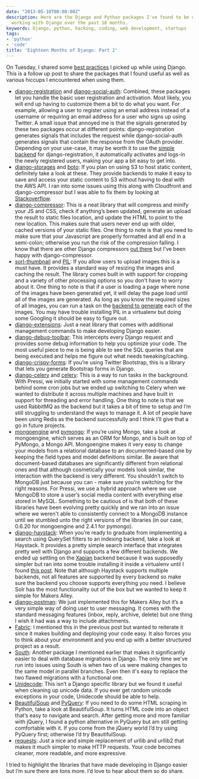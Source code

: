 ```yaml
---
date: "2013-05-10T00:00:00Z"
description: Here are the Django and Python packages I've found to be useful after
  working with Django over the past 18 months.
keywords: Django, python, hacking, coding, web development, startups
tags:
- 'python'
- 'code'
title: 'Eighteen Months of Django: Part 2'
---
```


On Tuesday, I shared some <a href="http://dangoldin.com/2013/05/07/eighteen-months-of-django/" target="_blank">best practices</a> I picked up while using Django. This is a follow up post to share the packages that I found useful as well as various hiccups I encountered when using them.

<ul class="bulleted">
    <li>
    <a href="https://django-registration.readthedocs.org/en/latest/index.html" target="_blank">django-registration</a> and <a href="http://django-social-auth.readthedocs.org/en/latest/" target="_blank">django-social-auth</a>: Combined, these packages let you handle the basic user registration and activation. Most likely, you will end up having to customize them a bit to do what you want. For example, allowing a user to register using an email address instead of a username or requiring an email address for a user who signs up using Twitter. A small issue that annoyed me is that the signals generated by these two packages occur at different points: django-registration generates signals that includes the request while django-social-auth generates signals that contain the response from the OAuth provider. Depending on your use-case, it may be worth it to use the <a href="https://django-registration.readthedocs.org/en/latest/simple-backend.html" target="_blank">simple backend</a> for django-registration, it automatically activates and logs-in the newly registered users, making your app a bit easy to get into.</li>
    <li><a href="http://django-storages.readthedocs.org/en/latest/" target="_blank">django-storages</a> and <a href="http://docs.pythonboto.org/en/latest/" target="_blank">boto</a>: If you plan on using S3 to host static content, definitely take a look at these. They provide backends to make it easy to save and access your static content to S3 without having to deal with the AWS API. I ran into some issues using this along with Cloudfront and django-compressor but I was able to fix them by looking at <a href="http://stackoverflow.com/questions/8688815/django-compressor-how-to-write-to-s3-read-from-cloudfront" target="_blank">Stackoverflow</a>.</li>
    <li><a href="http://django-compressor.readthedocs.org/en/latest/" target="_blank">django-compressor</a>: This is a neat library that will compress and minify your JS and CSS, check if anything’s been updated, generate an upload the result to static files location, and update the HTML to point to the new location. This makes sure that users never end up with older, cached versions of your static files. One thing to note is that you need to make sure that your Javascript are properly formatted and all end in a semi-colon; otherwise you run the risk of the compression failing. I know that there are other Django compressors <a href="http://django-pipeline.readthedocs.org/en/latest/" target="_blank">out there</a> but I’ve been happy with django-compressor.</li>
    <li><a href="http://sorl-thumbnail.readthedocs.org/en/latest/" target="_blank">sorl-thumbnail</a> and <a href="http://www.pythonware.com/products/pil/" target="_blank">PIL</a>: If you allow users to upload images this is a must have. It provides a standard way of resizing the images and caching the result. The library comes built in with support for cropping and a variety of other processing options so you don’t have to worry about it. One thing to note is that if a user is loading a page where none of the images have been generated yet, it will delay the page load until all of the images are generated. As long as you know the required sizes of all images, you can run a task on the <a href="http://sorl-thumbnail.readthedocs.org/en/latest/examples.html#low-level-api-examples" target="_blank">backend to generate</a> each of the images. You may have trouble installing PIL in a virtualenv but doing some Googling it should be easy to figure out.</li>
    <li><a href="http://pythonhosted.org/django-extensions/" target="_blank">django-extensions</a>: Just a neat library that comes with additional management commands to make developing Django easier.</li>
    <li><a href="https://github.com/django-debug-toolbar/django-debug-toolbar" target="_blank">django-debug-toolbar</a>: This intercepts every Django request and provides some debug information to help you optimize your code. The most useful piece to me is being able to see the SQL queries that are being executed and helps me figure out what needs tweaking/caching.</li>
    <li><a href="http://django-crispy-forms.readthedocs.org/en/latest/" target="_blank">django-crispy-forms</a>: If you’re using Twitter Bootstrap, this is a library that lets you generate Bootstrap forms in Django.</li>
    <li><a href="http://docs.celeryproject.org/en/latest/django/" target="_blank">django-celery</a> and <a href="http://celeryproject.org/" target="_blank">celery</a>: This is a way to run tasks in the background. With Pressi, we initially started with some management commands behind some cron jobs but we ended up switching to Celery when we wanted to distribute it across multiple machines and have built in support for threading and error handling. One thing to note is that we used RabbitMQ as the backend but it takes a bit of time to setup and I’m still struggling to understand the ways to manage it. A lot of people have been using Redis as the backend successfully and I think I’ll give that a go in future projects.</li>
    <li><a href="http://mongoengine.org/" target="_blank">mongoengine</a> and <a href="http://api.mongodb.org/python/current/" target="_blank">pymongo</a>: If you’re using Mongo, take a look at mongoengine, which serves as an ORM for Mongo, and is built on top of PyMongo, a Mongo API. Mongoengine makes it very easy to change your models from a relational database to an documented-based one by keeping the field types and model definitions similar. Be aware that document-based databases are significantly different from relational ones and that although cosmetically your models look similar, the interaction with the backend is very different. You shouldn’t switch to MongoDB just because you can - make sure you’re switching for the right reasons. For Pressi, we use a hybrid approach where we use MongoDB to store a user’s social media content with everything else stored in MySQL. Something to be cautious of is that both of these libraries have been evolving pretty quickly and we ran into an issue where we weren't able to consistently connect to a MongoDB instance until we stumbled unto the right versions of the libraries (in our case, 0.6.20 for mongoengine and 2.4.1 for pymongo).</li>
    <li><a href="http://haystacksearch.org/" target="_blank">django-haystack</a>: When you’re ready to graduate from implementing a search using QuerySet filters to an indexing backend, take a look at Haystack. It provides a pretty simple search interface that integrates pretty well with Django and supports a few different backends. We ended up settling on the <a href="http://xapian.org/" target="_blank">Xapian</a> backend because it was supposedly simpler but ran into some trouble installing it inside a virtualenv until I found <a href="https://gist.github.com/vinilios/199025" target="_blank">this post</a>. Note that although Haystack supports multiple backends, not all features are supported by every backend so make sure the backend you choose supports everything you need. I believe Solr has the most functionality out of the box but we wanted to keep it simple for Makers Alley.</li>
    <li><a href="https://django-postman.readthedocs.org/en/latest/quickstart.html" target="_blank">django-postman</a>: We just implemented this for Makers Alley but it’s a very simple way of doing user to user messaging. It comes with the standard messaging features (inbox, reply, archive, delete) but one thing I wish it had was a way to include attachments.</li>
    <li><a href="http://docs.fabfile.org/en/1.6/" target="_blank">Fabric</a>: I mentioned this in the previous post but wanted to reiterate it since it makes building and deploying your code easy. It also forces you to think about your environment and you end up with a better structured project as a result.</li>
    <li><a href="http://south.aeracode.org/" target="_blank">South</a>: Another package I mentioned earlier that makes it significantly easier to deal with database migrations in Django. The only time we've run into issues using South is when two of us were making changes to the same model in parallel branches. Even then it's easy to replace the two flawed migrations with a functional one.</li>
    <li><a href="https://pypi.python.org/pypi/Unidecode" target="_blank">Unidecode</a>: This isn’t a Django specific library but we found it useful when cleaning up unicode data. If you ever get random unicode exceptions in your code, Unidecode should be able to help.</li>
    <li><a href="http://www.crummy.com/software/BeautifulSoup/" target="_blank">BeautifulSoup</a> and <a href="http://pythonhosted.org/pyquery/index.html" target="_blank">PyQuery</a>: If you need to do some HTML scraping in Python, take a look at BeautifulSoup. It turns HTML code into an object that’s easy to navigate and search. After getting more and more familiar with jQuery, I found a python alternative in PyQuery but am still getting comfortable with it. If you come from the jQuery world I’d try using PyQuery first; otherwise I’d try BeautifulSoup.</li>
    <li><a href="http://docs.python-requests.org/en/latest/" target="_blank">requests</a>: Just a nice and simple replacement of urllib and urllib2 that makes it much simpler to make HTTP requests. Your code becomes cleaner, more readable, and more expressive.</li>
</ul>

I tried to highlight the libraries that have made developing in Django easier but I’m sure there are tons more. I’d love to hear about them so do share.